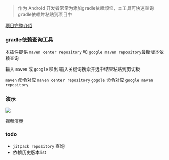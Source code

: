 > 作为 Android 开发者常常为添加gradle依赖烦恼，本工具可快速查询gradle依赖并粘贴到项目中

[项目完整介绍](https://juejin.im/post/5e37d6b06fb9a02fb96566ba)

### gradle依赖查询工具

本插件提供 `maven center repository` 和 `google maven repository`最新版本依赖查询

输入 `maven` 或 `google` 唤出 输入关键词搜索并选中结果粘贴到剪切板

`maven` 命令对应 `maven center repository`
`gogole` 命令对应 `google maven repository`


### 演示
![](./demo.gif)

[视频演示](https://www.bilibili.com/video/av86491319/?p=2)

### todo

- `jitpack repository` 查询
- 依赖历史版本list
